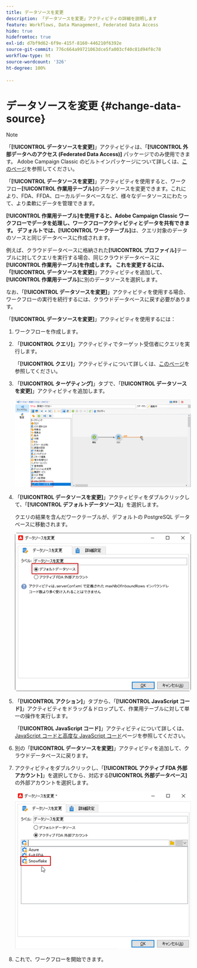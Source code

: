 ```yaml
---
title: データソースを変更
description: 「データソースを変更」アクティビティの詳細を説明します
feature: Workflows, Data Management, Federated Data Access
hide: true
hidefromtoc: true
exl-id: d7bf9d62-6f9e-415f-8160-446210f6392e
source-git-commit: 776c664a99721063dce5fa003cf40c81d94f8c78
workflow-type: ht
source-wordcount: '326'
ht-degree: 100%

---
```


# データソースを変更 {#change-data-source}

>[!NOTE]
>
> 「**[!UICONTROL データソースを変更]**」アクティビティは、「**[!UICONTROL 外部データへのアクセス (Federated Data Access)]** パッケージでのみ使用できます。 Adobe Campaign Classic のビルトインパッケージについて詳しくは、[このページ](../../installation/using/installing-campaign-standard-packages.md)を参照してください。

「**[!UICONTROL データソースを変更]**」アクティビティを使用すると、ワークフロー&#x200B;**[!UICONTROL 作業用テーブル]**&#x200B;のデータソースを変更できます。これにより、FDA、FFDA、ローカルデータベースなど、様々なデータソースにわたって、より柔軟にデータを管理できます。

**[!UICONTROL 作業用テーブル]**を使用すると、Adobe Campaign Classic ワークフローでデータを処理し、ワークフローアクティビティとデータを共有できます。
デフォルトでは、**[!UICONTROL ワークテーブル]**&#x200B;は、クエリ対象のデータのソースと同じデータベースに作成されます。

例えば、クラウドデータベースに格納された&#x200B;**[!UICONTROL プロファイル]**&#x200B;テーブルに対してクエリを実行する場合、同じクラウドデータベースに&#x200B;**[!UICONTROL 作業用テーブル]**を作成します。
これを変更するには、「**[!UICONTROL データソースを変更]**」アクティビティを追加して、**[!UICONTROL 作業用テーブル]**&#x200B;に別のデータソースを選択します。

なお、「**[!UICONTROL データソースを変更]**」アクティビティを使用する場合、ワークフローの実行を続行するには、クラウドデータベースに戻す必要があります。

「**[!UICONTROL データソースを変更]**」アクティビティを使用するには：

1. ワークフローを作成します。

1. 「**[!UICONTROL クエリ]**」アクティビティでターゲット受信者にクエリを実行します。

   「**[!UICONTROL クエリ]**」アクティビティについて詳しくは、[このページ](../../workflow/using/query.md#creating-a-query)を参照してください。

1. 「**[!UICONTROL ターゲティング]**」タブで、「**[!UICONTROL データソースを変更]**」アクティビティを追加します。

   ![](assets/change-data-source.png)

1. 「**[!UICONTROL データソースを変更]**」アクティビティをダブルクリックして、「**[!UICONTROL デフォルトデータソース]**」を選択します。

   クエリの結果を含んだワークテーブルが、デフォルトの PostgreSQL データベースに移動されます。


   ![](assets/change-data-source_2.png)

1. 「**[!UICONTROL アクション]**」タブから、「**[!UICONTROL JavaScript コード]**」アクティビティをドラッグ＆ドロップして、作業用テーブルに対して単一の操作を実行します。

   「**[!UICONTROL JavaScript コード]**」アクティビティについて詳しくは、[JavaScript コードと高度な JavaScript コード](../../workflow/using/sql-code-and-javascript-code.md#javascript-code)ページを参照してください。

1. 別の「**[!UICONTROL データソースを変更]**」アクティビティを追加して、クラウドデータベースに戻ります。

1. アクティビティをダブルクリックし、「**[!UICONTROL アクティブ FDA 外部アカウント]**」を選択してから、対応する&#x200B;**[!UICONTROL 外部データベース]**&#x200B;の外部アカウントを選択します。

   ![](assets/change-data-source_3.png)

1. これで、ワークフローを開始できます。
